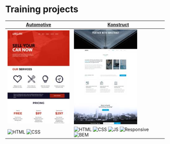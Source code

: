 # Training projects

| [Automotive](https://rodionnest.github.io/Automotive/) | [Konstruct](https://rodionnest.github.io/Konstruct/) |
| ----------- | ----------- |
| ![Automotive](automotive-prev.jpg) | ![Konstruct](konstruct-prev.jpg) |
| ![HTML](https://img.shields.io/badge/HTML-bf5836) ![CSS](https://img.shields.io/badge/CSS-511f78) |  ![HTML](https://img.shields.io/badge/HTML-bf5836) ![CSS](https://img.shields.io/badge/CSS-511f78) ![JS](https://img.shields.io/badge/JS-e8d20e) ![Responsive](https://img.shields.io/badge/Responsive-505050) ![BEM](https://img.shields.io/badge/BEM-0373fc) |
